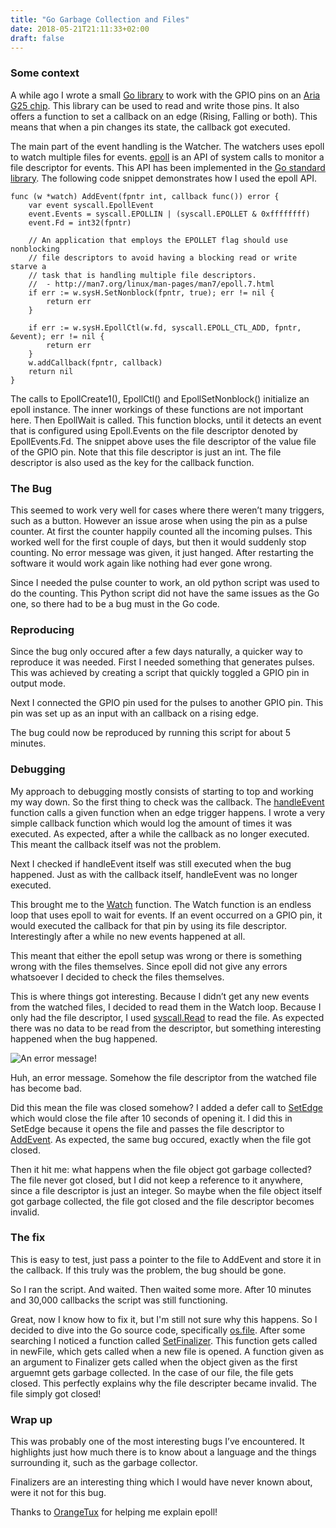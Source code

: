 ```yaml
---
title: "Go Garbage Collection and Files"
date: 2018-05-21T21:11:33+02:00
draft: false
---
```


### Some context

A while ago I wrote a small [Go library](https://github.com/AdvancedClimateSystems/io/tree/master/gpio/acme/g25) to work with the GPIO pins on an [Aria G25 chip](https://www.acmesystems.it/aria). This library can be used to read and write those pins. It also offers a function to set a callback on an edge (Rising, Falling or both). This means that when a pin changes its state, the callback got executed.

The main part of the event handling is the Watcher. The watchers uses epoll to watch multiple files for events. [epoll](http://man7.org/linux/man-pages/man2/syscall.2.html) is an API of system calls to monitor a file descriptor for events. This API has been implemented in the [Go standard library](https://golang.org/pkg/syscall/#EpollCreate). The following code snippet demonstrates how I used the epoll API.

```golang
func (w *watch) AddEvent(fpntr int, callback func()) error {
	var event syscall.EpollEvent
	event.Events = syscall.EPOLLIN | (syscall.EPOLLET & 0xffffffff)
	event.Fd = int32(fpntr)

	// An application that employs the EPOLLET flag should use nonblocking
	// file descriptors to avoid having a blocking read or write starve a
	// task that is handling multiple file descriptors.
	//  - http://man7.org/linux/man-pages/man7/epoll.7.html
	if err := w.sysH.SetNonblock(fpntr, true); err != nil {
		return err
	}

	if err := w.sysH.EpollCtl(w.fd, syscall.EPOLL_CTL_ADD, fpntr, &event); err != nil {
		return err
	}
	w.addCallback(fpntr, callback)
	return nil
}
```
The calls to EpollCreate1(), EpollCtl() and EpollSetNonblock() initialize an epoll instance. The inner workings of these functions are not important here. Then EpollWait is called. This function blocks, until it detects an event that is configured using Epoll.Events on the file descriptor denoted by EpollEvents.Fd. The snippet above uses the file descriptor of the value file of the GPIO pin. Note that this file descriptor is just an int. The file descriptor is also used as the key for the callback function.

### The Bug

This seemed to work very well for cases where there weren’t many triggers, such as a button. However an issue arose when using the pin as a pulse counter. At first the counter happily counted all the incoming pulses. This worked well for the first couple of days, but then it would suddenly stop counting. No error message was given, it just hanged. After restarting the software it would work again like nothing had ever gone wrong.

Since I needed the pulse counter to work, an old python script was used to do the counting. This Python script did not have the same issues as the Go one, so there had to be a bug must in the Go code.

### Reproducing

Since the bug only occured after a few days naturally, a quicker way to reproduce it was needed. First I  needed something that generates pulses. This was achieved by creating a script that quickly toggled a GPIO pin in output mode.

Next I connected the GPIO pin used for the pulses to another GPIO pin. This pin was set up as an input with an callback on a rising edge.

The bug could now be reproduced by running this script for about 5 minutes.

### Debugging

My approach to debugging mostly consists of starting to top and working my way down. So the first thing to check was the callback. The [handleEvent][handleEvent] function calls a given function when an edge trigger happens. I wrote a very simple callback function which would log the amount of times it was executed. As expected, after a while the callback as no longer executed. This meant the callback itself was not the problem.

Next I checked if handleEvent itself was still executed when the bug happened. Just as with the callback itself, handleEvent was no longer executed.

This brought me to the [Watch][Watch] function. The Watch function is an endless loop that uses epoll to wait for events. If an event occurred on a GPIO pin, it would executed the callback for that pin by using its file descriptor. Interestingly after a while no new events happened at all.

This meant that either the epoll setup was wrong or there is something wrong with the files themselves. Since epoll did not give any errors whatsoever I decided to check the files themselves.

This is where things got interesting. Because I didn’t get any new events from the watched files, I decided to read them in the Watch loop. Because I only had the file descriptor, I used [syscall.Read](https://golang.org/pkg/syscall/#Read) to read the file. As expected there was no data to be read from the descriptor, but something interesting happened when the bug happened.

![An error message!](/images/go-garbage-and-files/log-message.png)

Huh, an error message. Somehow the file descriptor from the watched file has become bad.

Did this mean the file was closed somehow? I added a defer call to [SetEdge][SetEdge] which would close the file after 10 seconds of opening it. I did this in SetEdge because it opens the file and passes the file descriptor to [AddEvent][AddEvent]. As expected, the same bug occured, exactly when the file got closed.

Then it hit me: what happens when the file object got garbage collected? The file never got closed, but I did not keep a reference to it anywhere, since a file descriptor is just an integer. So maybe when the file object itself got garbage collected, the file got closed and the file descriptor becomes invalid.

### The fix

This is easy to test, just pass a pointer to the file to AddEvent and store it in the callback. If this truly was the problem, the bug should be gone.

So I ran the script. And waited. Then waited some more. After 10 minutes and 30,000 callbacks the script was still functioning.

Great, now I know how to fix it, but I'm still not sure why this happens. So I decided to dive into the Go source code, specifically [os.file](https://golang.org/src/os/file_unix.go).
After some searching I noticed a function called [SetFinalizer](https://golang.org/src/os/file_unix.go?#L132). This function gets called in newFile, which gets called when a new file is opened. A function given as an argument to Finalizer gets called when the object given as the first arguemnt gets garbage collected. In the case of our file, the file gets closed.
This perfectly explains why the file descripter became invalid. The file simply got closed!   

### Wrap up
This was probably one of the most interesting bugs I’ve encountered. It highlights just how much there is to know about a language and the things surrounding it, such as the garbage collector.

Finalizers are an interesting thing which I would have never known about, were it not for this bug.

Thanks to [OrangeTux](orangetux.nl) for helping me explain epoll!

[handleEvent]: https://github.com/AdvancedClimateSystems/io/blob/0694abfdd08ab4e334fc34f4c6a1581772208386/gpio/watch.go#L101
[Watch]: https://github.com/AdvancedClimateSystems/io/blob/0694abfdd08ab4e334fc34f4c6a1581772208386/gpio/watch.go#L64
[AddEvent]: https://github.com/AdvancedClimateSystems/io/blob/0694abfdd08ab4e334fc34f4c6a1581772208386/gpio/watch.go#L122
[SetEdge]: https://github.com/AdvancedClimateSystems/io/blob/0694abfdd08ab4e334fc34f4c6a1581772208386/gpio/gpio.go#L208
